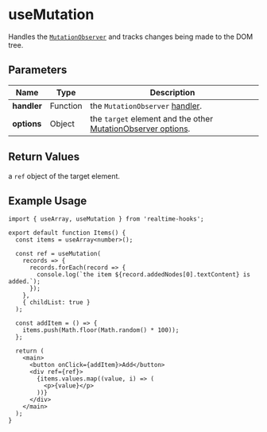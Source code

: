 # useMutation

Handles the [`MutationObserver`](https://developer.mozilla.org/en-US/docs/Web/API/MutationObserver) and tracks changes being made to the DOM tree.

## Parameters

| Name        | Type     | Description                                                                                                                                       |
| ----------- | -------- | ------------------------------------------------------------------------------------------------------------------------------------------------- |
| **handler** | Function | the `MutationObserver` [handler](https://developer.mozilla.org/en-US/docs/Web/API/MutationObserver/MutationObserver#callback).                    |
| **options** | Object   | the `target` element and the other [MutationObserver options](https://developer.mozilla.org/en-US/docs/Web/API/MutationObserver/observe#options). |

## Return Values

a `ref` object of the target element.

## Example Usage

```tsx
import { useArray, useMutation } from 'realtime-hooks';

export default function Items() {
  const items = useArray<number>();

  const ref = useMutation(
    records => {
      records.forEach(record => {
        console.log(`the item ${record.addedNodes[0].textContent} is added.`);
      });
    },
    { childList: true }
  );

  const addItem = () => {
    items.push(Math.floor(Math.random() * 100));
  };

  return (
    <main>
      <button onClick={addItem}>Add</button>
      <div ref={ref}>
        {items.values.map((value, i) => (
          <p>{value}</p>
        ))}
      </div>
    </main>
  );
}
```
